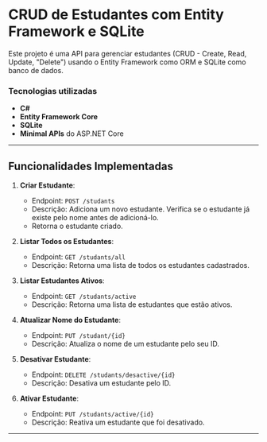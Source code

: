 # CRUD de Estudantes com Entity Framework e SQLite

Este projeto é uma API para gerenciar estudantes (CRUD - Create, Read, Update, "Delete") usando o Entity Framework como ORM e SQLite como banco de dados.

### Tecnologias utilizadas

- **C#**
- **Entity Framework Core**
- **SQLite**
- **Minimal APIs** do ASP.NET Core

---

## Funcionalidades Implementadas

1. **Criar Estudante**:
   - Endpoint: `POST /studants`
   - Descrição: Adiciona um novo estudante. Verifica se o estudante já existe pelo nome antes de adicioná-lo.
   - Retorna o estudante criado.

2. **Listar Todos os Estudantes**:
   - Endpoint: `GET /studants/all`
   - Descrição: Retorna uma lista de todos os estudantes cadastrados.

3. **Listar Estudantes Ativos**:
   - Endpoint: `GET /studants/active`
   - Descrição: Retorna uma lista de estudantes que estão ativos.

4. **Atualizar Nome do Estudante**:
   - Endpoint: `PUT /studant/{id}`
   - Descrição: Atualiza o nome de um estudante pelo seu ID.

5. **Desativar Estudante**:
   - Endpoint: `DELETE /studants/desactive/{id}`
   - Descrição: Desativa um estudante pelo ID.

6. **Ativar Estudante**:
   - Endpoint: `PUT /studants/active/{id}`
   - Descrição: Reativa um estudante que foi desativado.

---